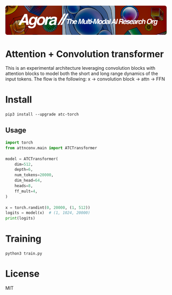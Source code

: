 [![Multi-Modality](agorabanner.png)](https://discord.gg/qUtxnK2NMf)

# Attention + Convolution transformer
This is an experimental architecture leveraging convolution blocks with attention blocks to model both the short and long range dynamics of the input tokens. The flow is the following: x -> convolution block -> attn -> FFN

# Install
`pip3 install --upgrade atc-torch`


## Usage
```python
import torch
from attnconv.main import ATCTransformer

model = ATCTransformer(
    dim=512,
    depth=6,
    num_tokens=20000,
    dim_head=64,
    heads=8,
    ff_mult=4,
)

x = torch.randint(0, 20000, (1, 512))
logits = model(x)  # (1, 1024, 20000)
print(logits)

```

# Training
`python3 train.py`


# License
MIT



